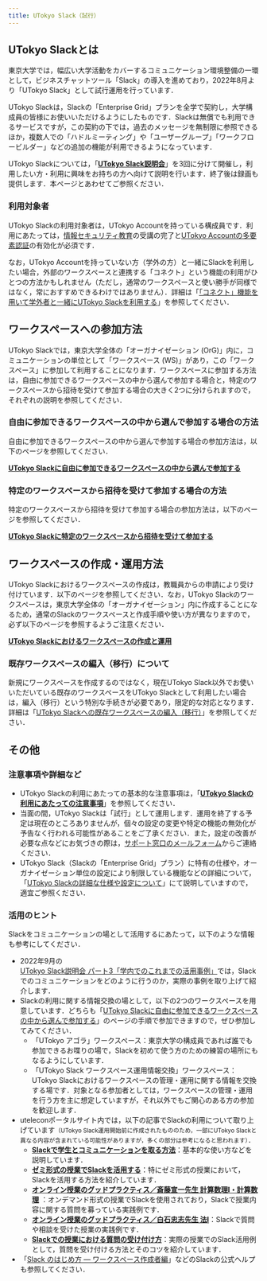 ```yaml
---
title: UTokyo Slack（試行）
---
```


## UTokyo Slackとは

東京大学では，幅広い大学活動をカバーするコミュニケーション環境整備の一環として，ビジネスチャットツール「Slack」の導入を進めており，2022年8月より「UTokyo Slack」として試行運用を行っています．

UTokyo Slackは，Slackの「Enterprise Grid」プランを全学で契約し，大学構成員の皆様にお使いいただけるようにしたものです．Slackは無償でも利用できるサービスですが，この契約の下では，過去のメッセージを無制限に参照できるほか，複数人での「ハドルミーティング」や「ユーザーグループ」「ワークフロービルダー」などの追加の機能が利用できるようになっています．

<div class="box">
    UTokyo Slackについては，「<strong><a href="/events/2022-slack/">UTokyo Slack説明会</a></strong>」を3回に分けて開催し，利用したい方・利用に興味をお持ちの方へ向けて説明を行います．終了後は録画も提供します．本ページとあわせてご参照ください．
</div>

### 利用対象者

UTokyo Slackの利用対象者は，UTokyo Accountを持っている構成員です．利用にあたっては，[情報セキュリティ教育](https://univtokyo.sharepoint.com/sites/Security/SitePages/Information_Security_Education.aspx)の受講の完了と[UTokyo Accountの多要素認証](/utokyo_account/mfa/)の有効化が必須です．

なお，UTokyo Accountを持っていない方（学外の方）と一緒にSlackを利用したい場合，外部のワークスペースと連携する「コネクト」という機能の利用がひとつの方法かもしれません（ただし，通常のワークスペースと使い勝手が同様ではなく，常におすすめできるわけではありません）．詳細は「[「コネクト」機能を用いて学外者と一緒にUTokyo Slackを利用する](workspace/connect)」を参照してください．

## ワークスペースへの参加方法

UTokyo Slackでは，東京大学全体の「オーガナイゼーション (OrG)」内に，コミュニケーションの単位として「ワークスペース (WS)」があり，この「ワークスペース」に参加して利用することになります．ワークスペースに参加する方法は，自由に参加できるワークスペースの中から選んで参加する場合と，特定のワークスペースから招待を受けて参加する場合の大きく2つに分けられますので，それぞれの説明を参照してください．

### 自由に参加できるワークスペースの中から選んで参加する場合の方法

自由に参加できるワークスペースの中から選んで参加する場合の参加方法は，以下のページを参照してください．

<b class="box center">
    <a href="join">UTokyo Slackに自由に参加できるワークスペースの中から選んで参加する</a>
</b>

### 特定のワークスペースから招待を受けて参加する場合の方法

特定のワークスペースから招待を受けて参加する場合の参加方法は，以下のページを参照してください．

<b class="box center">
    <a href="invited">UTokyo Slackに特定のワークスペースから招待を受けて参加する</a>
</b>

## ワークスペースの作成・運用方法

UTokyo Slackにおけるワークスペースの作成は，教職員からの申請により受け付けています．以下のページを参照してください．なお，UTokyo Slackのワークスペースは，東京大学全体の「オーガナイゼーション」内に作成することになるため，通常のSlackのワークスペースと作成手順や使い方が異なりますので，必ず以下のページを参照するようご注意ください．

<b class="box center">
    <a href="workspace/">UTokyo Slackにおけるワークスペースの作成と運用</a>
</b>

### 既存ワークスペースの編入（移行）について

新規にワークスペースを作成するのではなく，現在UTokyo Slack以外でお使いいただいている既存のワークスペースをUTokyo Slackとして利用したい場合は，編入（移行）という特別な手続きが必要であり，限定的な対応となります．詳細は「[UTokyo Slackへの既存ワークスペースの編入（移行）](workspace/migration)」を参照してください．

## その他

### 注意事項や詳細など

- UTokyo Slackの利用にあたっての基本的な注意事項は，「**[UTokyo Slackの利用にあたっての注意事項](terms)**」を参照してください．
- 当面の間，UTokyo Slackは「試行」として運用します．運用を終了する予定は現在のところありませんが，個々の設定の変更や特定の機能の無効化が予告なく行われる可能性があることをご了承ください．また，設定の改善が必要な点などにお気づきの際は，[サポート窓口のメールフォーム](/support/#email-form)からご連絡ください．
- UTokyo Slack（Slackの「Enterprise Grid」プラン）に特有の仕様や，オーガナイゼーション単位の設定により制限している機能などの詳細について，「[UTokyo Slackの詳細な仕様や設定について](details)」にて説明していますので，適宜ご参照ください．

### 活用のヒント

Slackをコミュニケーションの場として活用するにあたって，以下のような情報も参考にしてください．

- 2022年9月の[UTokyo Slack説明会 パート3「学内でのこれまでの活用事例」](/events/2022-slack/#part3)では，Slackでのコミュニケーションをどのように行うのか，実際の事例を取り上げて紹介します．
- Slackの利用に関する情報交換の場として，以下の2つのワークスペースを用意しています．どちらも「[UTokyo Slackに自由に参加できるワークスペースの中から選んで参加する](/slack/join)」のページの手順で参加できますので，ぜひ参加してみてください．
    - 「UTokyo アゴラ」ワークスペース：東京大学の構成員であれば誰でも参加できるお喋りの場で，Slackを初めて使う方のための練習の場所にもなるようにしています．
    - 「UTokyo Slack ワークスペース運用情報交換」ワークスペース：UTokyo Slackにおけるワークスペースの管理・運用に関する情報を交換する場です．対象となる参加者としては，ワークスペースの管理・運用を行う方を主に想定していますが，それ以外でもご関心のある方の参加を歓迎します．
- uteleconポータルサイト内では，以下の記事でSlackの利用について取り上げています<small>（UTokyo Slack運用開始前に作成されたもののため，一部にUTokyo Slackと異なる内容が含まれている可能性がありますが，多くの部分は参考になると思われます）</small>．
    - **[Slackで学生とコミュニケーションを取る方法](/articles/slack-communication/)**：基本的な使い方などを説明しています．
    - **[ゼミ形式の授業でSlackを活用する](/articles/slack-seminar/)**：特にゼミ形式の授業において，Slackを活用する方法を紹介しています．
    - **[オンライン授業のグッドプラクティス／斎藤宣一先生 計算数理I・計算数理](/good-practice/interview/saito)** ：オンデマンド形式の授業でSlackを使用されており，Slackで授業内容に関する質問を募っている実践例です．
    - **[オンライン授業のグッドプラクティス／白石忠志先生 法Ⅰ](/good-practice/interview/shiraishi)**：Slackで質問や相談を受けた授業の実践例です．
    - **[Slackでの授業における質問の受け付け方](/articles/question-tools#Slack)**：実際の授業でのSlack活用例として，質問を受け付ける方法とそのコツを紹介しています．
- 「[Slack のはじめ方 — ワークスペース作成者編](https://slack.com/intl/ja-jp/help/articles/217626298)」などのSlackの公式ヘルプも参照してください．
